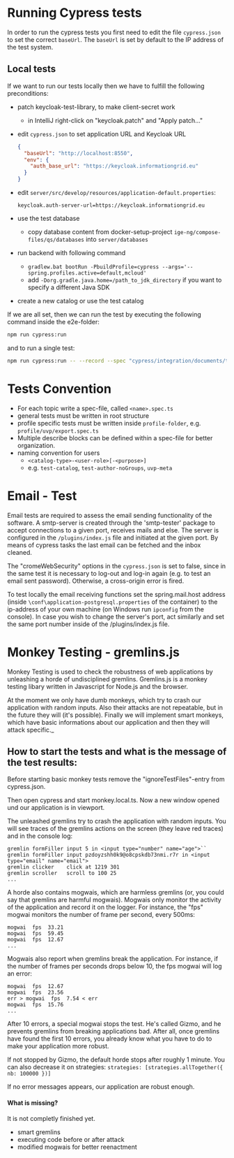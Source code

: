 # Running Cypress tests

In order to run the cypress tests you first need to edit the file `cypress.json` to set the correct `baseUrl`.
The `baseUrl` is set by default to the IP address of the test system.

## Local tests

If we want to run our tests locally then we have to fulfill the following preconditions:

- patch keycloak-test-library, to make client-secret work

  - in IntelliJ right-click on "keycloak.patch" and "Apply patch..."

- edit `cypress.json` to set application URL and Keycloak URL
  ```json
  {
    "baseUrl": "http://localhost:8550",
    "env": {
      "auth_base_url": "https://keycloak.informationgrid.eu"
    }
  }
  ```
- edit `server/src/develop/resources/application-default.properties`:
  ```properties
  keycloak.auth-server-url=https://keycloak.informationgrid.eu
  ```
- use the test database

  - copy database content from docker-setup-project `ige-ng/compose-files/qs/databases` into `server/databases`

- run backend with following command

  - `gradlew.bat bootRun -PbuildProfile=cypress --args='--spring.profiles.active=default,mcloud'`
  - add `-Dorg.gradle.java.home=/path_to_jdk_directory` if you want to specify a different Java SDK

- create a new catalog or use the test catalog

If we are all set, then we can run the test by executing the following command inside the e2e-folder:

```bash
npm run cypress:run
```

and to run a single test:

```bash
npm run cypress:run -- --record --spec "cypress/integration/documents/type/mcloud.spec.ts"
```

# Tests Convention

- For each topic write a spec-file, called `<name>.spec.ts`
- general tests must be written in root structure
- profile specific tests must be written inside `profile-folder`, e.g. `profile/uvp/export.spec.ts`
- Multiple describe blocks can be defined within a spec-file for better organization.
- naming convention for users
  - `<catalog-type>-<user-role>[-<purpose>]`
  - e.g. `test-catalog`, `test-author-noGroups`, `uvp-meta`

# Email - Test

Email tests are required to assess the email sending functionality of the software.
A smtp-server is created through the 'smtp-tester' package to accept connections to a given port, receives mails and else.
The server is configured in the `/plugins/index.js` file and initiated at the given port.
By means of cypress tasks the last email can be fetched and the inbox cleaned.

The "cromeWebSecurity" options in the `cypress.json` is set to false, since in the same test it is necessary to log-out and log-in again (e.g. to test an email sent password). Otherwise, a cross-origin error is fired.

To test locally the email receiving functions set the spring.mail.host address (inside `\conf\application-postgresql.properties` of the container) to the ip-address of your own machine (on Windows run `ipconfig` from the console).
In case you wish to change the server's port, act similarly and set the same port number inside of the /plugins/index.js file.

# Monkey Testing - gremlins.js

Monkey Testing is used to check the robustness of web applications by unleashing a horde of undisciplined gremlins.
Gremlins.js is a monkey testing libary written in Javascript for Node.js and the browser.

At the moment we only have dumb monkeys, which try to crash our application with random inputs.
Also their attacks are not repeatable, but in the future they will (it's possible).
Finally we will implement smart monkeys, which have basic informations about our application and then they will attack specific.\_

## How to start the tests and what is the message of the test results:

Before starting basic monkey tests remove the "ignoreTestFiles"-entry from cypress.json.

Then open cypress and start monkey.local.ts. Now a new window opened und our application is in viewport.

The unleashed gremlins try to crash the application with random inputs.
You will see traces of the gremlins actions on the screen (they leave red traces) and in the console log:

```
gremlin formFiller input 5 in <input type="number" name="age">``
gremlin formFiller input pzdoyzshh0k9@o8cpskdb73nmi.r7r in <input type="email" name="email">
gremlin clicker    click at 1219 301
gremlin scroller   scroll to 100 25
...
```

A horde also contains mogwais, which are harmless gremlins (or, you could say that gremlins are harmful mogwais). Mogwais only monitor the activity of the application and record it on the logger. For instance, the "fps" mogwai monitors the number of frame per second, every 500ms:

```
mogwai  fps  33.21
mogwai  fps  59.45
mogwai  fps  12.67
...
```

Mogwais also report when gremlins break the application. For instance, if the number of frames per seconds drops below 10, the fps mogwai will log an error:

```
mogwai  fps  12.67
mogwai  fps  23.56
err > mogwai  fps  7.54 < err
mogwai  fps  15.76
...
```

After 10 errors, a special mogwai stops the test. He's called Gizmo, and he prevents gremlins from breaking applications bad. After all, once gremlins have found the first 10 errors, you already know what you have to do to make your application more robust.

If not stopped by Gizmo, the default horde stops after roughly 1 minute. You can also decrease it on strategies:
`strategies: [strategies.allTogether({ nb: 100000 })]`

If no error messages appears, our application are robust enough.

#### What is missing?

It is not completly finished yet.

- smart gremlins
- executing code before or after attack
- modified mogwais for better reenactment
